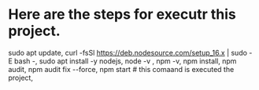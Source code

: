 # Here are the steps for executr this project.
sudo apt update,
curl -fsSl https://deb.nodesource.com/setup_16.x | sudo -E bash -,
sudo apt install -y nodejs,
node -v ,
npm -v,
npm install,
npm audit,
npm audit fix --force,
npm start # this comaand is executed the project,

